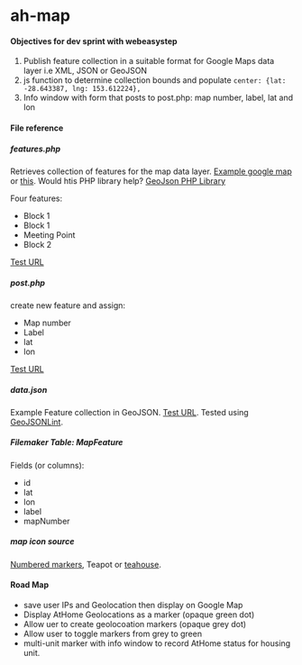 # ah-map

#### Objectives for dev sprint with webeasystep
1. Publish feature collection in a suitable format for Google Maps data layer i.e XML, JSON or GeoJSON
2. js function to determine collection bounds and populate  ```center: {lat: -28.643387, lng: 153.612224},```
3. Info window with form that posts to post.php: map number, label, lat and lon


#### File reference
##### features.php
Retrieves collection of features for the map data layer. [Example google map](https://www.google.com.au/maps/d/u/0/edit?mid=1ctiAekzON8MIwcAOkgkZzQ1SjJRIZtA5&ll=-33.78296625339272%2C151.271711854415&z=17)
or [this](https://drive.google.com/open?id=1ctiAekzON8MIwcAOkgkZzQ1SjJRIZtA5&usp=sharing). Would htis PHP library help? [GeoJson PHP Library](https://github.com/jmikola/geojson)

Four features:
- Block 1
- Block 1
- Meeting Point
- Block 2

[Test URL](https://qc.r2labs.com/ah-map/feature.php?map=19)

##### post.php
create new feature and assign:
- Map number
- Label
- lat
- lon

[Test URL](https://qc.r2labs.com/ah-map/post.php)

##### data.json
Example Feature collection in GeoJSON. [Test URL](https://qc.r2labs.com/ah-map/data.json). Tested using [GeoJSONLint](http://geojsonlint.com).

##### Filemaker Table: MapFeature
Fields (or columns):
- id
- lat
- lon
- label
- mapNumber

##### map icon source
[Numbered markers](https://mapicons.mapsmarker.com/numbers-letters/numbers/?style=white), Teapot or [teahouse](https://mapicons.mapsmarker.com/markers/restaurants-bars/bars/tea-house/?custom_color=9ea2a3).


#### Road Map
- save user IPs and Geolocation then display on Google Map
- Display AtHome Geolocations as a marker (opaque green dot)
- Allow uer to create geolocoation markers (opaque grey dot)
- Allow user to toggle markers from grey to green
- multi-unit marker with info window to record AtHome status for housing unit.
